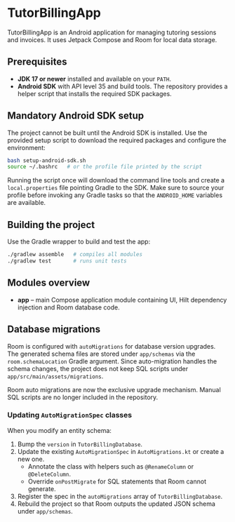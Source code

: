 # TutorBillingApp

TutorBillingApp is an Android application for managing tutoring sessions and invoices. It uses Jetpack Compose and Room for local data storage.

## Prerequisites

- **JDK 17 or newer** installed and available on your `PATH`.
- **Android SDK** with API level 35 and build tools. The repository provides a helper script that installs the required SDK packages.

## Mandatory Android SDK setup

The project cannot be built until the Android SDK is installed. Use the provided
setup script to download the required packages and configure the environment:

```bash
bash setup-android-sdk.sh
source ~/.bashrc   # or the profile file printed by the script
```

Running the script once will download the command line tools and create a
`local.properties` file pointing Gradle to the SDK. Make sure to source your
profile before invoking any Gradle tasks so that the `ANDROID_HOME` variables are
available.

## Building the project

Use the Gradle wrapper to build and test the app:

```bash
./gradlew assemble   # compiles all modules
./gradlew test       # runs unit tests
```

## Modules overview

- **app** – main Compose application module containing UI, Hilt dependency injection and Room database code.

## Database migrations

Room is configured with `autoMigrations` for database version upgrades. The
generated schema files are stored under `app/schemas` via the
`room.schemaLocation` Gradle argument. Since auto-migration handles the schema
changes, the project does not keep SQL scripts under
`app/src/main/assets/migrations`.

Room auto migrations are now the exclusive upgrade mechanism. Manual SQL
scripts are no longer included in the repository.

### Updating `AutoMigrationSpec` classes

When you modify an entity schema:

1. Bump the `version` in `TutorBillingDatabase`.
2. Update the existing `AutoMigrationSpec` in `AutoMigrations.kt` or create a
   new one.
   - Annotate the class with helpers such as `@RenameColumn` or `@DeleteColumn`.
   - Override `onPostMigrate` for SQL statements that Room cannot generate.
3. Register the spec in the `autoMigrations` array of `TutorBillingDatabase`.
4. Rebuild the project so that Room outputs the updated JSON schema under
   `app/schemas`.


